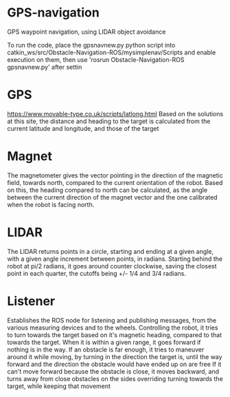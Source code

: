# GPS-navigation
GPS waypoint navigation, using LIDAR object avoidance

To run the code, place the gpsnavnew.py python script into catkin_ws/src/Obstacle-Navigation-ROS/mysimplenav/Scripts and enable execution on them, then use 'rosrun Obstacle-Navigation-ROS gpsnavnew.py' after settin

# GPS
https://www.movable-type.co.uk/scripts/latlong.html
Based on the solutions at this site, the distance and heading to the target is calculated from the current latitude and longitude, and those of the target

# Magnet
The magnetometer gives the vector pointing in the direction of the magnetic field, towards north, compared to the current orientation of the robot.
Based on this, the heading compared to north can be calculated, as the angle between the current direction of the magnet vector and the one calibrated when the robot is facing north.

# LIDAR
The LIDAR returns points in a circle, starting and ending at a given angle, with a given angle increment between points, in radians.
Starting behind the robot at pi/2 radians, it goes around counter clockwise, saving the closest point in each quarter, the cutoffs being +/- 1/4 and 3/4 radians.

# Listener
Establishes the ROS node for listening and publishing messages, from the various measuring devices and to the wheels.
Controlling the robot, it tries to turn towards the target based on it's magnetic heading, compared to that towards the target.
When it is within a given range, it goes forward if nothing is in the way.
If an obstacle is far enough, it tries to maneuver around it while moving, by turning in the direction the target is, until the way forward and the direction the obstacle would have ended up on are free
If it can't move forward because the obstacle is close, it moves backward, and turns away from close obstacles on the sides overriding turning towards the target, while keeping that movement
